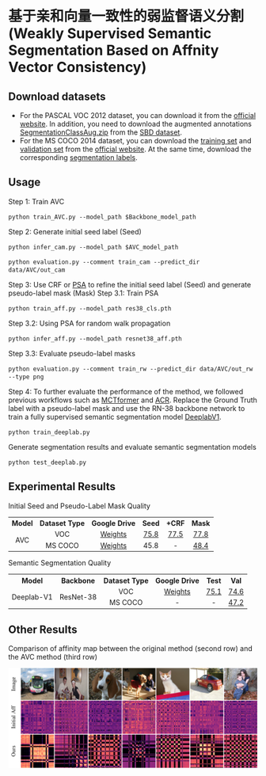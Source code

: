 # 基于亲和向量一致性的弱监督语义分割(Weakly Supervised Semantic Segmentation Based on Affnity Vector Consistency)
## Download datasets
* For the PASCAL VOC 2012 dataset, you can download it from the [official website](http://host.robots.ox.ac.uk/pascal/VOC/voc2012/VOCtrainval_11-May-2012.tar). In addition, you need to download the augmented annotations [SegmentationClassAug.zip](https://www.dropbox.com/scl/fi/xccys1fus0utdioi7nj4d/SegmentationClassAug.zip?rlkey=0wl8iz6sc40b3qf6nidun4rez&e=1&dl=0) from the [SBD dataset](https://www.cs.cornell.edu/~bharathh/).
* For the MS COCO 2014 dataset, you can download the [training set](http://images.cocodataset.org/zips/train2014.zip) and [validation set](http://images.cocodataset.org/zips/val2014.zip) from the [official website](https://cocodataset.org/). At the same time, download the corresponding [segmentation labels](https://drive.google.com/file/d/147kbmwiXUnd2dW9_j8L5L0qwFYHUcP9I/).

## Usage

Step 1: Train AVC

```
python train_AVC.py --model_path $Backbone_model_path
```

Step 2: Generate initial seed label (Seed)

```
python infer_cam.py --model_path $AVC_model_path
```
```
python evaluation.py --comment train_cam --predict_dir data/AVC/out_cam
```

Step 3: Use CRF or [PSA](https://github.com/jiwoon-ahn/psa) to refine the initial seed label (Seed) and generate pseudo-label mask (Mask)
Step 3.1: Train PSA
```
python train_aff.py --model_path res38_cls.pth
```
Step 3.2: Using PSA for random walk propagation
```
python infer_aff.py --model_path resnet38_aff.pth
```
Step 3.3: Evaluate pseudo-label masks
```
python evaluation.py --comment train_rw --predict_dir data/AVC/out_rw --type png
```

Step 4: To further evaluate the performance of the method, we followed previous workflows such as [MCTformer](https://github.com/xulianuwa/MCTformer) and [ACR](https://github.com/sangrockEG/ACR). Replace the Ground Truth label with a pseudo-label mask and use the RN-38 backbone network to train a fully supervised semantic segmentation model [DeeplabV1](https://github.com/YudeWang/semantic-segmentation-codebase/tree/main/experiment/seamv1-pseudovoc).
```
python train_deeplab.py
```
Generate segmentation results and evaluate semantic segmentation models
```
python test_deeplab.py
```
## Experimental Results
Initial Seed and Pseudo-Label Mask Quality

<table  align="center">
  <tr>
    <th>Model</th>
    <th>Dataset Type</th>
    <th>Google Drive</th>
    <th>Seed</th>
    <th>+CRF</th>
    <th>Mask</th>
  </tr>
  <tr>
    <td rowspan="2" align="center">AVC</td>
    <td align="center">VOC</td>
    <td align="center"><a href="https://drive.google.com/file/d/1GOAl3B3bywI5plCI3o7YLeEmeTCIAMdq/view?usp=drive_link">Weights</a></td>
    <td align="center"><a href="https://drive.google.com/file/d/1fEtLiFbvgT3cOGr2hCT7qMZGjD6iDl-p/view?usp=drive_link">75.8</a></td>
    <td align="center"><a href="https://drive.google.com/file/d/1v1HsX_Lc00TnEPveQGl7LlLJLbE5CNiE/view?usp=drive_link">77.5</a></td>
    <td align="center"><a href="https://drive.google.com/file/d/14-1WR1V6zm3RFAwDnuABeDUZCQkkULYu/view?usp=drive_link">77.8</a></td>
  </tr>
  <tr>
    <td align="center">MS COCO</td>
    <td align="center"><a href="https://drive.google.com/file/d/1yRzMH-LbsK3IidONspOJYuZaNTgdxM96/view?usp=drive_link">Weights</a></td>
    <td align="center">45.8</td>
    <td align="center">-</td>
    <td align="center"><a href="https://drive.google.com/file/d/1UFEk8uN_81E0hLU50oR9FsiL6QvAon_u/view?usp=drive_link">48.4</a></td>
  </tr>
</table>

Semantic Segmentation Quality

<table  align="center">
  <tr>
    <th>Model</th>
    <th>Backbone</th>
    <th>Dataset Type</th>    
    <th>Google Drive</th>
    <th>Test</th>
    <th>Val</th>
  </tr>
  <tr>
    <td rowspan="2" align="center">Deeplab-V1</td>
    <td rowspan="2" align="center">ResNet-38</td>
    <td align="center">VOC</td>
    <td align="center"><a href="https://drive.google.com/file/d/1Wsru6lHMhh8gYdO3Uep6XSq8f9BzHghT/view?usp=drive_link">Weights</a></td>
    <td align="center"><a href="http://host.robots.ox.ac.uk:8080/anonymous/NHKQPH.html">75.1</a></td>
    <td align="center"><a href="http://host.robots.ox.ac.uk:8080/anonymous/OE2YQO.html">74.6</a></td>
  </tr>
  <tr>
    <td align="center">MS COCO</td>
    <td align="center">-</td>
    <td align="center">-</td>
    <td align="center"><a href="https://drive.google.com/file/d/1NarR6JQArhc7gLuSZ1wEDH--HZgY-rRU/view?usp=drive_link">47.2</a></td>
  </tr>
</table>

## Other Results
Comparison of affinity map between the original method (second row) and the AVC method (third row)
<p align="center">
  <img src="fig4.png" width="720" title="Comparison of affinity map between the original method (second row) and the AVC method (third row)" >
</p>
